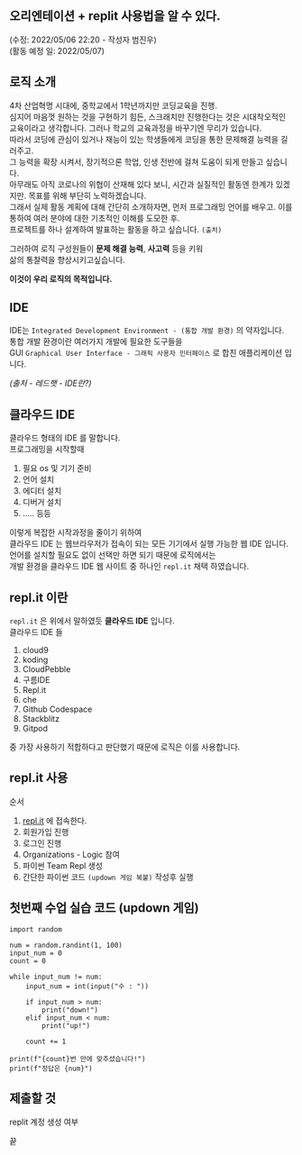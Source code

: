 ## 오리엔테이션 + replit 사용법을 알 수 있다.

(수정: 2022/05/06 22:20 - 작성자 범진우)<br>
(활동 예정 일: 2022/05/07)<br>

## 로직 소개

4차 산업혁명 시대에, 중학교에서 1학년까지만 코딩교육을 진행.<br>
심지어 마음껏 원하는 것을 구현하기 힘든, 스크래치만 진행한다는 것은 시대착오적인 교육이라고 생각합니다. 그러나 학교의 교육과정을 바꾸기엔 무리가 있습니다.<br>
따라서 코딩에 관심이 있거나 재능이 있는 학생들에게 코딩을 통한 문제해결 능력을 길러주고.<br>
그 능력을 확장 시켜서, 장기적으론 학업, 인생 전반에 걸쳐 도움이 되게 만들고 싶습니다.<br>
아무래도 아직 코로나의 위협이 산재해 있다 보니, 시간과 실질적인 활동엔 한계가 있겠지만. 목표를 위해 부단히 노력하겠습니다.<br>
그래서 실제 활동 계획에 대해 간단히 소개하자면, 먼저 프로그래밍 언어를 배우고. 이를 통하여 여러 분야에 대한 기초적인 이해를 도모한 후.<br>
프로젝트를 하나 설계하여 발표하는 활동을 하고 싶습니다. <span class="tooltip" title="박병욱 - 로직 자율동아리 신청서">`(출처)`</span><br>

그러하여 로직 구성원들이 <b>문제 해결 능력</b>, <b>사고력</b> 등을 키워<br>
삶의 통찰력을 향상시키고싶습니다.<br>

<b>이것이 우리 로직의 목적입니다.</b><br>

## IDE

IDE는 `Integrated Development Environment - (통합 개발 환경)` 의 약자입니다.<br>
통합 개발 환경이란 여러가지 개발에 필요한 도구들을<br>
GUI `Graphical User Interface - 그래픽 사용자 인터페이스` 로 합친 애플리케이션 입니다.<br>

<span class="tooltip" title="https://www.redhat.com/ko/topics/middleware/what-is-ide">_(출처 - 레드햇 - IDE란?)_</span>

## 클라우드 IDE

클라우드 형태의 IDE 를 말합니다.<br>
프로그래밍을 시작할때<br>

1. 필요 os 및 기기 준비
2. 언어 설치
3. 에디터 설치
4. 디버거 설치
5. ..... 등등

이렇게 복잡한 시작과정을 줄이기 위하여<br>
클라우드 IDE 는 웹브라우저가 접속이 되는 모든 기기에서 실행 가능한 웹 IDE 입니다.<br>
언어를 설치할 필요도 없이 선택만 하면 되기 때문에 로직에서는<br>
개발 환경을 클라우드 IDE 웹 사이트 중 하나인 `repl.it` 채택 하였습니다.<br>

## repl.it 이란

`repl.it` 은 위에서 말하였듯 <b>클라우드 IDE</b> 입니다.<br>
클라우드 IDE 들<br>

1. cloud9
2. koding
3. CloudPebble
4. 구름IDE
5. Repl.it
6. che
7. Github Codespace
8. Stackblitz
9. Gitpod

중 가장 사용하기 적합하다고 판단했기 때문에 로직은 이를 사용합니다.

## repl.it 사용

순서<br>

1. <a href="https://repl.it">repl.it</a> 에 접속한다.
2. 회원가입 진행 
3. 로그인 진행
4. Organizations - Logic 참여
5. 파이썬 Team Repl 생성
6. 간단한 파이썬 코드 <span class="tooltip" title="박병욱 아이디어">`(updown 게임 복붙)`</span> 작성후 실행

## 첫번째 수업 실습 코드 (updown 게임)
```python3
import random

num = random.randint(1, 100)
input_num = 0
count = 0

while input_num != num:
    input_num = int(input("수 : "))

    if input_num > num:
        print("down!")
    elif input_num < num:
        print("up!")

    count += 1

print(f"{count}번 만에 맞추셨습니다!")
print(f"정답은 {num}")
```

## 제출할 것
replit 계정 생성 여부<br>

끝
